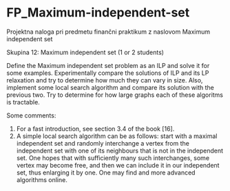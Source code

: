 # FP_Maximum-independent-set
Projektna naloga pri predmetu finančni praktikum z naslovom Maximum independent set

Skupina 12: Maximum independent set (1 or 2 students)

Define the Maximum independent set problem as an ILP and solve it for some examples. Experimentally compare the solutions of ILP and its LP relaxation and try to determine how much they
can vary in size. Also, implement some local search algorithm and compare its solution with the
previous two. Try to determine for how large graphs each of these algoritms is tractable.

Some comments:
1. For a fast introduction, see section 3.4 of the book [16].
2. A simple local search algorithm can be as follows: start with a maximal independent set and randomly interchange a vertex from the independent set with one of its neighbours that is not in the
independent set. One hopes that with sufficiently many such interchanges, some vertex may become free, and then we can include it in our independent set, thus enlarging it by one. One may
find and more advanced algorithms online.
